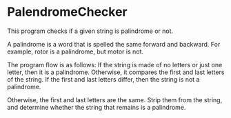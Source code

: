 # PalendromeChecker

This program checks if a given string is palindrome or not. 

A palindrome is a word that is spelled the same forward and backward. For example, rotor is a palindrome, but motor is not.

The program flow is as follows: 
If the string is made of no letters or just one letter, then it is a palindrome. Otherwise, it compares the first and last 
letters of the string. If the first and last letters differ, then the string is not a palindrome.

Otherwise, the first and last letters are the same. Strip them from the string, and determine whether the string that remains
is a palindrome. 

